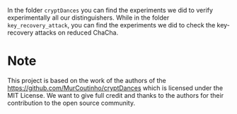 
In the folder `cryptDances` you can find the experiments we did to verify experimentally all our distinguishers. While in the folder `key_recovery_attack`, you can find the experiments we did to check the key-recovery attacks on reduced ChaCha. 


# Note
This project is based on the work of the authors of the https://github.com/MurCoutinho/cryptDances which is licensed under the MIT License. We want to give full credit and thanks to the authors for their contribution to the open source community.
